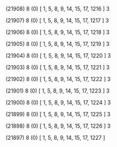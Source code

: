 (21908) 8 (0) [ 1, 5, 8, 9, 14, 15, 17, 1216 ] 3 


(21907) 8 (0) [ 1, 5, 8, 9, 14, 15, 17, 1217 ] 3 


(21906) 8 (0) [ 1, 5, 8, 9, 14, 15, 17, 1218 ] 3 


(21905) 8 (0) [ 1, 5, 8, 9, 14, 15, 17, 1219 ] 3 


(21904) 8 (0) [ 1, 5, 8, 9, 14, 15, 17, 1220 ] 3 


(21903) 8 (0) [ 1, 5, 8, 9, 14, 15, 17, 1221 ] 3 


(21902) 8 (0) [ 1, 5, 8, 9, 14, 15, 17, 1222 ] 3 


(21901) 8 (0) [ 1, 5, 8, 9, 14, 15, 17, 1223 ] 3 


(21900) 8 (0) [ 1, 5, 8, 9, 14, 15, 17, 1224 ] 3 


(21899) 8 (0) [ 1, 5, 8, 9, 14, 15, 17, 1225 ] 3 


(21898) 8 (0) [ 1, 5, 8, 9, 14, 15, 17, 1226 ] 3 


(21897) 8 (0) [ 1, 5, 8, 9, 14, 15, 17, 1227 ]  

